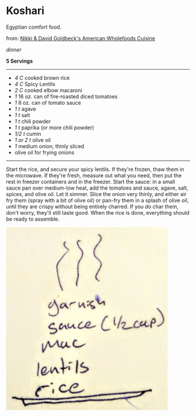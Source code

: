 # Koshari

Egyptian comfort food.

from: [Nikki & David Goldbeck's American Wholefoods Cuisine](https://isbn.nu/0452262801)

*dinner*

**5 Servings**

---

- *4 C* cooked brown rice
- *4 C* Spicy Lentils
- *2 C* cooked elbow macaroni
- *1* 16 oz. can of fire-roasted diced tomatoes
- *1* 8 oz. can of tomato sauce
- *1 t* agave
- *1 t* salt
- *1 t* chili powder
- *1 t* paprika (or more chili powder)
- *1/2 t* cumin
- *1 or 2 t* olive oil
- *1* medium onion, thinly sliced
- olive oil for frying onions

---

Start the rice, and secure your spicy lentils. If they're frozen, thaw them in
the microwave. If they're fresh, measure out what you need, then put the rest in
freezer containers and in the freezer. Start the sauce: in a small sauce pan
over medium-low heat, add the tomatoes and sauce, agave, salt, spices, and
olive oil. Let it simmer. Slice the onion very thinly, and either air fry them
(spray with a bit of olive oil) or pan-fry them in a splash of olive oil, until
they are crispy without being entirely charred. If you *do* char them, don't
worry, they'll still taste good. When the rice is done, everything should be
ready to assemble.

![Koshari Cheat Sheet](./images/koshari-cheatsheet.jpg)
